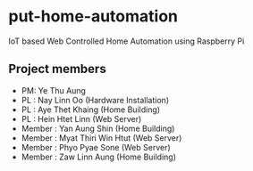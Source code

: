 # put-home-automation
IoT based Web Controlled Home Automation using Raspberry Pi

## Project members
* PM: Ye Thu Aung
* PL : Nay Linn Oo (Hardware Installation)
* PL : Aye Thet Khaing (Home Building)
* PL : Hein Htet Linn (Web Server)
* Member : Yan Aung Shin (Home Building)
* Member  : Myat Thiri Win Htut (Web Server)
* Member :  Phyo Pyae Sone (Web Server)
* Member  : Zaw Linn Aung (Home Building)
